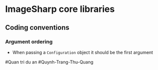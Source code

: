 # ImageSharp core libraries

## Coding conventions

### Argument ordering 

- When passing a `Configuration` object it should be the first argument

#Quan tri du an
#Quynh-Trang-Thu-Quang